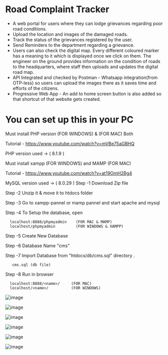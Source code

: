 # Road Complaint Tracker

* A web portal for users where they can lodge grievances regarding poor road conditions.
* Upload the location and images of the damaged roads.
* Track the status of the grievances registered by the user.
* Send Reminders to the department regarding a grievance.
* Users can also check the digital map. Every different coloured marker has a meaning to it which is displayed once we click on them. The engineer on the ground provides information on the condition of roads to the headquarters, where staff then uploads and updates the digital road map.
* API Integrated and checked by Postman - Whatsapp integration(from OTP-less) so users can upload the images there as it saves time and efforts of the citizens.
* Progressive Web App - An add to home screen button is also added so that shortcut of that website gets created.

# You can set up this in your PC

Must install PHP version (FOR WINDOWS) & (FOR MAC) Both

Tutorial - https://www.youtube.com/watch?v=mVBe75aGBHQ

PHP version used -> ( 8.1.9 )

Must install xampp (FOR WINDOWS) and MAMP (FOR MAC)

Tutorial - https://www.youtube.com/watch?v=at19OmH2Bg4

MySQL version used -> ( 8.0.29 )
Step -1 Download Zip file

Step -2 Unzip it & move it to htdocs folder

Step -3 Go to xampp-pannel or mamp pannel and start apache and mysql

Step -4 To Setup the database, open

      localhost:8888/phpmyadmin    (FOR MAC & MAMP)
      localhost/phpmyadmin         (FOR WINDOWS & XAMPP)
Step -5 Create New Database

Step -6 Database Name "cms"

Step -7 Import Database from "htdocs/db/cms.sql" directory .

       cms.sql (db file)
Step -8 Run in browser

      localhost:8888/<name>/     (FOR MAC)
      localhost/<name>/          (FOR WINDOWS)
      
      
![image](https://user-images.githubusercontent.com/112871361/231438580-f54560ad-847e-4021-ad1f-cb3ec341030f.png)

![image](https://github.com/kadambari68/Road-Complaint-Tracker/assets/112871361/adb80eb4-b227-409a-883f-ff489cd15daf)

![image](https://github.com/kadambari68/Road-Complaint-Tracker/assets/112871361/b50caea4-2d21-4b03-b577-d8d49126b51f)

![image](https://github.com/kadambari68/Road-Complaint-Tracker/assets/112871361/04d3833b-fa56-4346-af6e-319ae3b1abec)

![image](https://github.com/kadambari68/Road-Complaint-Tracker/assets/112871361/b2bd807b-2f33-4f97-9802-9a086087e358)


![image](https://user-images.githubusercontent.com/112871361/231438133-5aa8401d-ab97-49ff-ae31-0235fb532eaa.png)

 
 
 
